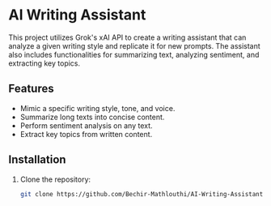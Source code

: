 # AI Writing Assistant

This project utilizes Grok's xAI API to create a writing assistant that can analyze a given writing style and replicate it for new prompts. The assistant also includes functionalities for summarizing text, analyzing sentiment, and extracting key topics.

## Features

- Mimic a specific writing style, tone, and voice.
- Summarize long texts into concise content.
- Perform sentiment analysis on any text.
- Extract key topics from written content.

## Installation

1. Clone the repository:
   ```bash
   git clone https://github.com/Bechir-Mathlouthi/AI-Writing-Assistant-using-xAI-API-.git
